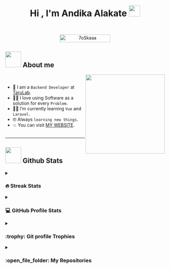 <h1 align="center">Hi , I'm Andika Alakate <img src="https://media.giphy.com/media/hvRJCLFzcasrR4ia7z/giphy.gif" width="35"></h1>
<!-- <p align="center"> -->
<!--   <a href="https://github.com/DenverCoder1/readme-typing-svg"><img src="https://readme-typing-svg.herokuapp.com?font=Time+New+Roman&color=%23C8BE25&size=25&center=true&vCenter=true&width=600&height=100&lines=Software+Engineer+@bld.ai;Computer+Science+Student;Competitive+Programmer;2x+ACPC+Finalist;Expert+on+Codeforces;Division+1+on+Codechef+(5+Stars);4+Kyu+on+Atcoder;Always+learning+new+things"></a> -->
<!-- </p> -->

<br>

<p align="center"> 
	<img src="https://komarev.com/ghpvc/?username=andikaalakate&label=Profile%20views&color=0047AB&style=plastic?" alt="7oSkaaa" height=25px, width=160px/> 
<!-- 	- -->
<!-- 		<a href = "https://commits.top/egypt.html" target="_blank">
			<img src="https://aktive.tk/egypt/andikaalakate?color=red" alt="Most Active Users" target="_blank" height=25px, width=250px/> 
		</a> -->

<!-- 	<a href = "https://commits.top/egypt.html" target="_blank">
		<img src="https://enfsgag3ayy6w9q.m.pipedream.net/&style=plastic" alt="7oSkaaa" target="_blank" height=25px, width=250px/>
	</a> -->

</p>

## <picture><img src = "https://github.com/7oSkaaa/7oSkaaa/blob/main/Images/about_me.gif?raw=true" width = 50px></picture> About me

<picture> <img align="right" src="https://github.com/7oSkaaa/7oSkaaa/blob/main/Images/Right_Side.gif?raw=true" width = 250px></picture>

<br>

- :school: I am a `Backend Developer` at [TaruLab](https://taru-web.vercel.app).
- :technologist: I love using Software as a solution for every `Problem`.
- :student: I’m currently learning `Vue` and `Laravel`.
- :nerd_face: Always `learning new things`.
- :boom: You can visit [MY WEBSITE](https://andikaalakate.vercel.app).
  <br><br>

---

## <picture> <img src = "https://github.com/7oSkaaa/7oSkaaa/blob/main/Images/Statistics.gif?raw=true" width = 50px> </picture> Github Stats

<details><summary><h3> 🔥 Streak Stats</h3></summary>

---

<p align="center"><img src="https://github-readme-streak-stats.herokuapp.com/?user=andikaalakate&theme=tokyonight_duo" alt="andikaalakate" /></p>

</details>
  
<details><summary><h3>💻 GitHub Profile Stats</h3></summary>

---

<p align="center">
    <a href="https://github.com/anuraghazra/github-readme-stats">
	    <img alt="andikaalakate's Github Stats" src="https://github-readme-stats.vercel.app/api?username=andikaalakate&show_icons=true&count_private=true&locale=en&theme=tokyonight&layout=compact" height="230px"/></a>
	  <img src="https://github-readme-stats.vercel.app/api/top-langs?username=andikaalakate&langs_count=10&show_icons=true&locale=en&theme=tokyonight" alt="andikaalakate" height="230px"/>
<br/>

<b>Note:</b> Top languages is only a metric of the languages my public code consists of and doesn't reflect experience or skill level.

  </p>
</details>

<details><summary> <h3> :trophy: Git profile Trophies </h3></summary>

---

<p align="center"> <a href="https://github.com/ryo-ma/github-profile-trophy"><img src="https://github-profile-trophy.vercel.app/?username=andikaalakate&layout=compact&theme=tokyonight&column=4&margin-w=15&margin-h=15" alt="andikaalakate" /></a> </p>
	
</details>
	
<details><summary><h3> :open_file_folder: My Repositories </h3></summary>

---

<div>
  <p align="center">
	<a href="https://github.com/andikaalakate/e-presensi">
        <img src="https://github-readme-stats.vercel.app/api/pin/?username=andikaalakate&repo=e-presensi&theme=tokyonight" alt="GitHub Stats" />
    </a>
	<a href="https://github.com/andikaalakate/umineko-indo">
        <img src="https://github-readme-stats.vercel.app/api/pin/?username=andikaalakate&repo=umineko-indo&theme=tokyonight" alt="GitHub Stats" />
    </a>
	<a href="https://github.com/andikaalakate/vivu-anime">
        <img src="https://github-readme-stats.vercel.app/api/pin/?username=andikaalakate&repo=vivu-anime&theme=tokyonight" alt="GitHub Stats" />
    </a>
	<a href="https://github.com/andikaalakate/vantanime">
        <img src="https://github-readme-stats.vercel.app/api/pin/?username=andikaalakate&repo=vantanime&theme=tokyonight" alt="GitHub Stats" />
    </a>
	<a href="https://github.com/andikaalakate/umineko-scripting-idn">
        <img src="https://github-readme-stats.vercel.app/api/pin/?username=andikaalakate&repo=umineko-scripting-idn&theme=tokyonight" alt="GitHub Stats" />
    </a>
	<a href="https://github.com/andikaalakate/next-portfolio">
        <img src="https://github-readme-stats.vercel.app/api/pin/?username=andikaalakate&repo=next-portfolio&theme=tokyonight" alt="GitHub Stats" />
    </a>
  </p>
</div>
</details>

</br></br>
